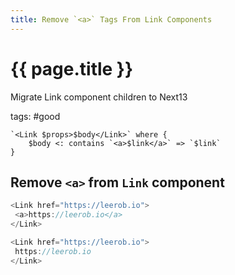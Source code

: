 ```yaml
---
title: Remove `<a>` Tags From Link Components
---
```


# {{ page.title }}

Migrate Link component children to Next13

tags: #good

```grit
`<Link $props>$body</Link>` where {
    $body <: contains `<a>$link</a>` => `$link`
}
```

## Remove `<a>` from `Link` component

```javascript
<Link href="https://leerob.io">
 <a>https://leerob.io</a>
</Link>
```

```typescript
<Link href="https://leerob.io">
 https://leerob.io
</Link>
```
